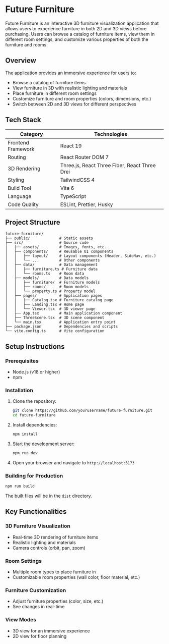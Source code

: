 # Future Furniture

Future Furniture is an interactive 3D furniture visualization application that allows users to experience furniture in
both 2D and 3D views before purchasing. Users can browse a catalog of furniture items, view them in different room
settings, and customize various properties of both the furniture and rooms.

## Overview

The application provides an immersive experience for users to:

- Browse a catalog of furniture items
- View furniture in 3D with realistic lighting and materials
- Place furniture in different room settings
- Customize furniture and room properties (colors, dimensions, etc.)
- Switch between 2D and 3D views for different perspectives

## Tech Stack

| Category           | Technologies                                  |
| ------------------ | --------------------------------------------- |
| Frontend Framework | React 19                                      |
| Routing            | React Router DOM 7                            |
| 3D Rendering       | Three.js, React Three Fiber, React Three Drei |
| Styling            | TailwindCSS 4                                 |
| Build Tool         | Vite 6                                        |
| Language           | TypeScript                                    |
| Code Quality       | ESLint, Prettier, Husky                       |

## Project Structure

```
future-furniture/
├── public/             # Static assets
├── src/                # Source code
│   ├── assets/         # Images, fonts, etc.
│   ├── components/     # Reusable UI components
│   │   ├── layout/     # Layout components (Header, SideNav, etc.)
│   │   └── ...         # Other components
│   ├── data/           # Data management
│   │   ├── furniture.ts # Furniture data
│   │   └── rooms.ts    # Room data
│   ├── models/         # Data models
│   │   ├── furniture/  # Furniture models
│   │   ├── rooms/      # Room models
│   │   └── property.ts # Property model
│   ├── pages/          # Application pages
│   │   ├── Catalog.tsx # Furniture catalog page
│   │   ├── Landing.tsx # Home page
│   │   └── Viewer.tsx  # 3D viewer page
│   ├── App.tsx         # Main application component
│   ├── ThreeScene.tsx  # 3D scene component
│   └── main.tsx        # Application entry point
├── package.json        # Dependencies and scripts
└── vite.config.ts      # Vite configuration
```

## Setup Instructions

### Prerequisites

- Node.js (v18 or higher)
- npm

### Installation

1. Clone the repository:

   ```bash
   git clone https://github.com/yourusername/future-furniture.git
   cd future-furniture
   ```

2. Install dependencies:

   ```bash
   npm install
   ```

3. Start the development server:

   ```bash
   npm run dev
   ```

4. Open your browser and navigate to `http://localhost:5173`

### Building for Production

```bash
npm run build
```

The built files will be in the `dist` directory.

## Key Functionalities

### 3D Furniture Visualization

- Real-time 3D rendering of furniture items
- Realistic lighting and materials
- Camera controls (orbit, pan, zoom)

### Room Settings

- Multiple room types to place furniture in
- Customizable room properties (wall color, floor material, etc.)

### Furniture Customization

- Adjust furniture properties (color, size, etc.)
- See changes in real-time

### View Modes

- 3D view for an immersive experience
- 2D view for floor planning
